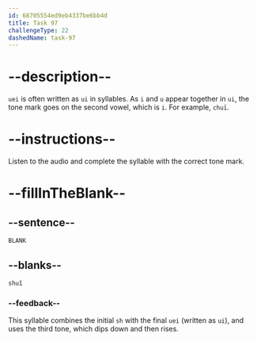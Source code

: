 ```yaml
---
id: 68705554ed9eb4337be6bb4d
title: Task 97
challengeType: 22
dashedName: task-97
---
```


<!-- (Audio) A: shuǐ -->

# --description--

`uei` is often written as `ui` in syllables. As `i` and `u` appear together in `ui`, the tone mark goes on the second vowel, which is `i`. For example, `chuī`.

# --instructions--

Listen to the audio and complete the syllable with the correct tone mark.

# --fillInTheBlank--

## --sentence--

`BLANK`

## --blanks--

`shuǐ`

### --feedback--

This syllable combines the initial `sh` with the final `uei` (written as `ui`), and uses the third tone, which dips down and then rises.
